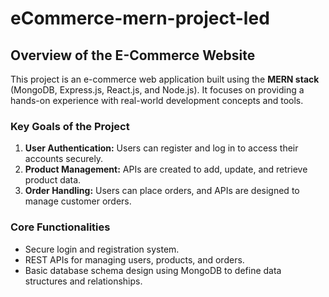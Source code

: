 # eCommerce-mern-project-led
## **Overview of the E-Commerce Website**  
This project is an e-commerce web application built using the **MERN stack** (MongoDB, Express.js, React.js, and Node.js). It focuses on providing a hands-on experience with real-world development concepts and tools.  

### **Key Goals of the Project**  
1. **User Authentication:** Users can register and log in to access their accounts securely.  
2. **Product Management:** APIs are created to add, update, and retrieve product data.  
3. **Order Handling:** Users can place orders, and APIs are designed to manage customer orders.  

### **Core Functionalities**  
- Secure login and registration system.  
- REST APIs for managing users, products, and orders.  
- Basic database schema design using MongoDB to define data structures and relationships.  
